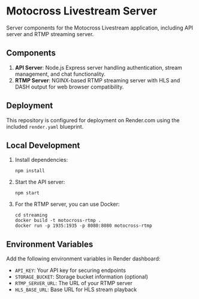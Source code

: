 # Motocross Livestream Server

Server components for the Motocross Livestream application, including API server and RTMP streaming server.

## Components

1. **API Server**: Node.js Express server handling authentication, stream management, and chat functionality.
2. **RTMP Server**: NGINX-based RTMP streaming server with HLS and DASH output for web browser compatibility.

## Deployment

This repository is configured for deployment on Render.com using the included `render.yaml` blueprint.

## Local Development

1. Install dependencies:
   ```
   npm install
   ```

2. Start the API server:
   ```
   npm start
   ```

3. For the RTMP server, you can use Docker:
   ```
   cd streaming
   docker build -t motocross-rtmp .
   docker run -p 1935:1935 -p 8080:8080 motocross-rtmp
   ```

## Environment Variables

Add the following environment variables in Render dashboard:

- `API_KEY`: Your API key for securing endpoints
- `STORAGE_BUCKET`: Storage bucket information (optional)
- `RTMP_SERVER_URL`: The URL of your RTMP server
- `HLS_BASE_URL`: Base URL for HLS stream playback